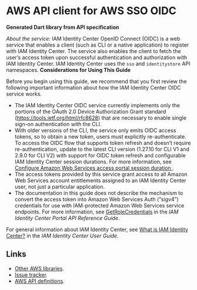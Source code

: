 # AWS API client for AWS SSO OIDC

**Generated Dart library from API specification**

*About the service:*
IAM Identity Center OpenID Connect (OIDC) is a web service that enables a
client (such as CLI or a native application) to register with IAM Identity
Center. The service also enables the client to fetch the user’s access token
upon successful authentication and authorization with IAM Identity Center.
<note>
IAM Identity Center uses the <code>sso</code> and <code>identitystore</code>
API namespaces.
</note>
<b>Considerations for Using This Guide</b>

Before you begin using this guide, we recommend that you first review the
following important information about how the IAM Identity Center OIDC
service works.

<ul>
<li>
The IAM Identity Center OIDC service currently implements only the portions
of the OAuth 2.0 Device Authorization Grant standard (<a
href="https://tools.ietf.org/html/rfc8628">https://tools.ietf.org/html/rfc8628</a>)
that are necessary to enable single sign-on authentication with the CLI.
</li>
<li>
With older versions of the CLI, the service only emits OIDC access tokens,
so to obtain a new token, users must explicitly re-authenticate. To access
the OIDC flow that supports token refresh and doesn’t require
re-authentication, update to the latest CLI version (1.27.10 for CLI V1 and
2.9.0 for CLI V2) with support for OIDC token refresh and configurable IAM
Identity Center session durations. For more information, see <a
href="https://docs.aws.amazon.com/singlesignon/latest/userguide/configure-user-session.html">Configure
Amazon Web Services access portal session duration </a>.
</li>
<li>
The access tokens provided by this service grant access to all Amazon Web
Services account entitlements assigned to an IAM Identity Center user, not
just a particular application.
</li>
<li>
The documentation in this guide does not describe the mechanism to convert
the access token into Amazon Web Services Auth (“sigv4”) credentials for use
with IAM-protected Amazon Web Services service endpoints. For more
information, see <a
href="https://docs.aws.amazon.com/singlesignon/latest/PortalAPIReference/API_GetRoleCredentials.html">GetRoleCredentials</a>
in the <i>IAM Identity Center Portal API Reference Guide</i>.
</li>
</ul>
For general information about IAM Identity Center, see <a
href="https://docs.aws.amazon.com/singlesignon/latest/userguide/what-is.html">What
is IAM Identity Center?</a> in the <i>IAM Identity Center User Guide</i>.

## Links

- [Other AWS libraries](https://github.com/agilord/aws_client/tree/master/generated).
- [Issue tracker](https://github.com/agilord/aws_client/issues).
- [AWS API definitions](https://github.com/aws/aws-sdk-js/tree/master/apis).
